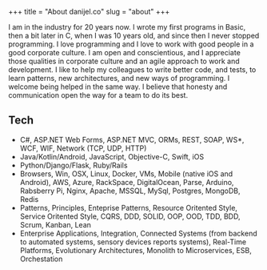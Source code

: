 +++
title = "About danijel.co"
slug = "about"
+++

I am in the industry for 20 years now. I wrote my first programs in Basic, then a bit later in C, when I was 10 years old, and since then I never stopped programming. I love programming and I love to work with good people in a good corporate culture. I am open and conscientious, and I appreciate those qualities in corporate culture and an agile approach to work and development. I like to help my colleagues to write better code, and tests, to learn patterns, new architectures, and new ways of programming. I welcome being helped in the same way. I believe that honesty and communication open the way for a team to do its best.

## Tech

* C#, ASP.NET Web Forms, ASP.NET MVC, ORMs, REST, SOAP, WS*, WCF, WIF, Network (TCP, UDP, HTTP)
* Java/Kotlin/Android, JavaScript, Objective-C, Swift, iOS
* Python/Django/Flask, Ruby/Rails
* Browsers, Win, OSX, Linux, Docker, VMs, Mobile (native iOS and Android), AWS, Azure, RackSpace, DigitalOcean, Parse, Arduino, Rabsberry Pi, Nginx, Apache, MSSQL, MySql, Postgres, MongoDB, Redis
* Patterns, Principles, Enteprise Patterns, Resource Oritented Style, Service Oritented Style, CQRS, DDD, SOLID, OOP, OOD, TDD, BDD, Scrum, Kanban, Lean
* Enterprise Applications, Integration, Connected Systems (from backend to automated systems, sensory devices reports systems), Real-Time Platforms, Evolutionary Architectures, Monolith to Microservices, ESB, Orchestation
